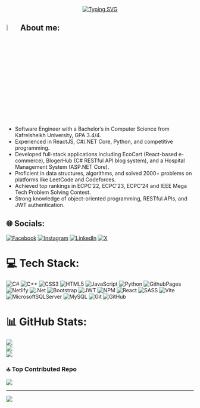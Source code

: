 <p align="center">
  <a href="https://git.io/typing-svg"><img src="https://readme-typing-svg.demolab.com?font=Fira+Code&pause=1000&color=D2A306&center=true&vCenter=true&random=false&width=600&lines=Full-Stack+Software+Engineer;Competitive+programmer;3x+ECPC+finalist;Always+learning+new+things;Using+Software+as+a+solution+for+every+Problem" alt="Typing SVG" /></a>
</p>

## <img src = "https://i.pinimg.com/originals/3f/7e/4e/3f7e4eff7c96e9fe4b8b4b1ff3f7bdb5.gif" width = 6.5%> About me:
  - Software Engineer with a Bachelor’s in Computer Science from Kafrelsheikh University, GPA 3.4/4.<br>
  - Experienced in ReactJS, C#/.NET Core, Python, and competitive programming.<br>	
  - Developed full-stack applications including EcoCart (React-based e-commerce), BlogerHub (C# RESTful API blog system), and a Hospital Management System (ASP.NET Core).<br>	
  - Proficient in data structures, algorithms, and solved 2000+ problems on platforms like LeetCode and Codeforces.<br>	
  - Achieved top rankings in ECPC’22, ECPC’23, ECPC’24 and IEEE Mega Tech Problem Solving Contest.<br>	
  - Strong knowledge of object-oriented programming, RESTful APIs, and JWT authentication.


## 🌐 Socials:
[![Facebook](https://img.shields.io/badge/Facebook-%231877F2.svg?logo=Facebook&logoColor=white)](https://facebook.com/100026059641180) [![Instagram](https://img.shields.io/badge/Instagram-%23E4405F.svg?logo=Instagram&logoColor=white)](https://instagram.com/mostafa_y65) [![LinkedIn](https://img.shields.io/badge/LinkedIn-%230077B5.svg?logo=linkedin&logoColor=white)](https://linkedin.com/in/mostafay65) [![X](https://img.shields.io/badge/X-black.svg?logo=X&logoColor=white)](https://x.com/mostafa_y65) 

# 💻 Tech Stack:
![C#](https://img.shields.io/badge/c%23-%23239120.svg?style=plastic&logo=csharp&logoColor=white) ![C++](https://img.shields.io/badge/c++-%2300599C.svg?style=plastic&logo=c%2B%2B&logoColor=white) ![CSS3](https://img.shields.io/badge/css3-%231572B6.svg?style=plastic&logo=css3&logoColor=white) ![HTML5](https://img.shields.io/badge/html5-%23E34F26.svg?style=plastic&logo=html5&logoColor=white) ![JavaScript](https://img.shields.io/badge/javascript-%23323330.svg?style=plastic&logo=javascript&logoColor=%23F7DF1E) ![Python](https://img.shields.io/badge/python-3670A0?style=plastic&logo=python&logoColor=ffdd54) ![GithubPages](https://img.shields.io/badge/github%20pages-121013?style=plastic&logo=github&logoColor=white) ![Netlify](https://img.shields.io/badge/netlify-%23000000.svg?style=plastic&logo=netlify&logoColor=#00C7B7) ![.Net](https://img.shields.io/badge/.NET-5C2D91?style=plastic&logo=.net&logoColor=white) ![Bootstrap](https://img.shields.io/badge/bootstrap-%238511FA.svg?style=plastic&logo=bootstrap&logoColor=white) ![JWT](https://img.shields.io/badge/JWT-black?style=plastic&logo=JSON%20web%20tokens) ![NPM](https://img.shields.io/badge/NPM-%23CB3837.svg?style=plastic&logo=npm&logoColor=white) ![React](https://img.shields.io/badge/react-%2320232a.svg?style=plastic&logo=react&logoColor=%2361DAFB) ![SASS](https://img.shields.io/badge/SASS-hotpink.svg?style=plastic&logo=SASS&logoColor=white) ![Vite](https://img.shields.io/badge/vite-%23646CFF.svg?style=plastic&logo=vite&logoColor=white) ![MicrosoftSQLServer](https://img.shields.io/badge/Microsoft%20SQL%20Server-CC2927?style=plastic&logo=microsoft%20sql%20server&logoColor=white) ![MySQL](https://img.shields.io/badge/mysql-4479A1.svg?style=plastic&logo=mysql&logoColor=white) ![Git](https://img.shields.io/badge/git-%23F05033.svg?style=plastic&logo=git&logoColor=white) ![GitHub](https://img.shields.io/badge/github-%23121011.svg?style=plastic&logo=github&logoColor=white)
# 📊 GitHub Stats:
![](https://github-readme-stats.vercel.app/api?username=Mostafay65&theme=vue-dark&hide_border=false&include_all_commits=true&count_private=false)<br/>
![](https://github-readme-streak-stats.herokuapp.com/?user=Mostafay65&theme=vue-dark&hide_border=false)<br/>
![](https://github-readme-stats.vercel.app/api/top-langs/?username=Mostafay65&theme=vue-dark&hide_border=false&include_all_commits=true&count_private=false&layout=compact)

### 🔝 Top Contributed Repo
![](https://github-contributor-stats.vercel.app/api?username=Mostafay65&limit=5&theme=vue-dark&combine_all_yearly_contributions=true)

---
[![](https://visitcount.itsvg.in/api?id=Mostafay65&icon=5&color=3)](https://visitcount.itsvg.in)

<!-- Proudly created with GPRM ( https://gprm.itsvg.in ) -->
